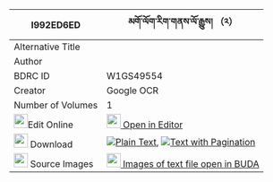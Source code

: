 |I992ED6ED|མགོ་ལོག་རིག་གནས་ལོ་རྒྱུས། （༢） 
| --- | --- 
|Alternative Title |
|Author | 
|BDRC ID | W1GS49554
|Creator | Google OCR
|Number of Volumes| 1
|<img width="25" src="https://img.icons8.com/color/25/000000/edit-property.png">Edit Online| [<img width="25" src="https://avatars.githubusercontent.com/u/45091458?s=200&v=4"> Open in Editor](http://editor.openpecha.org/I992ED6ED)
|<img width="25" src="https://img.icons8.com/fluent/48/000000/download-2.png"/>  Download | [![](https://img.icons8.com/color/20/000000/txt.png)Plain Text](https://github.com/Openpecha/I992ED6ED/releases/download/v1/golok_rikne_logyu_plain_I992ED6ED.zip), [![](https://img.icons8.com/color/20/000000/txt.png)Text with Pagination](https://github.com/Openpecha/I992ED6ED/releases/download/v1/golok_rikne_logyu_pages_I992ED6ED.zip)
|<img width="25" src="https://img.icons8.com/plasticine/100/000000/pictures-folder.png"/>  Source Images | [<img width="25" src="https://library.bdrc.io/icons/BUDA-small.svg"> Images of text file open in BUDA](https://library.bdrc.io/show/bdr:W1GS49554)